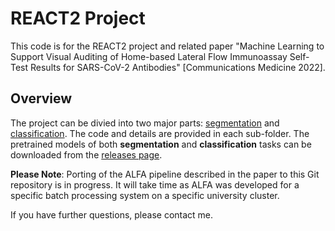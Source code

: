 # REACT2 Project
This code is for the REACT2 project and related paper "Machine Learning to Support Visual Auditing of Home-based Lateral Flow Immunoassay Self-Test Results for SARS-CoV-2 Antibodies" [Communications Medicine 2022].

## Overview
The project can be divied into two major parts: [segmentation](./segmentation) and [classification](./classification). The code and details are provided in each sub-folder. The pretrained models of both **segmentation** and **classification** tasks can be downloaded from the [releases page](https://github.com/TianhongDai/react2-code/releases).  

**Please Note**: Porting of the ALFA pipeline described in the paper to this Git repository is in progress. It will take time as ALFA was developed for a specific batch processing system on a specific university cluster.

If you have further questions, please contact me.
